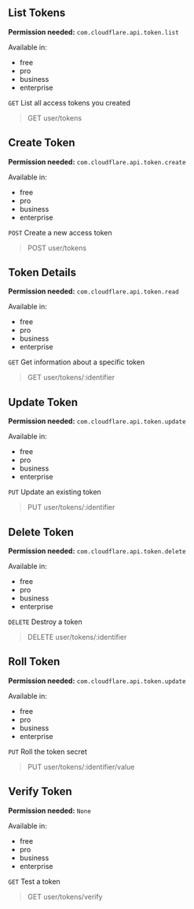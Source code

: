 ## List Tokens

**Permission needed:** `com.cloudflare.api.token.list`

Available in:

* free
* pro
* business
* enterprise

`GET` List all access tokens you created

> GET user/tokens


## Create Token

**Permission needed:** `com.cloudflare.api.token.create`

Available in:

* free
* pro
* business
* enterprise

`POST` Create a new access token

> POST user/tokens


## Token Details

**Permission needed:** `com.cloudflare.api.token.read`

Available in:

* free
* pro
* business
* enterprise

`GET` Get information about a specific token

> GET user/tokens/:identifier


## Update Token

**Permission needed:** `com.cloudflare.api.token.update`

Available in:

* free
* pro
* business
* enterprise

`PUT` Update an existing token

> PUT user/tokens/:identifier


## Delete Token

**Permission needed:** `com.cloudflare.api.token.delete`

Available in:

* free
* pro
* business
* enterprise

`DELETE` Destroy a token

> DELETE user/tokens/:identifier


## Roll Token

**Permission needed:** `com.cloudflare.api.token.update`

Available in:

* free
* pro
* business
* enterprise

`PUT` Roll the token secret

> PUT user/tokens/:identifier/value


## Verify Token

**Permission needed:** `None`

Available in:

* free
* pro
* business
* enterprise

`GET` Test a token

> GET user/tokens/verify
